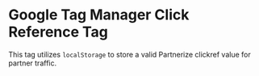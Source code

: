# Google Tag Manager Click Reference Tag
This tag utilizes `localStorage` to store a valid Partnerize clickref value for partner traffic.
